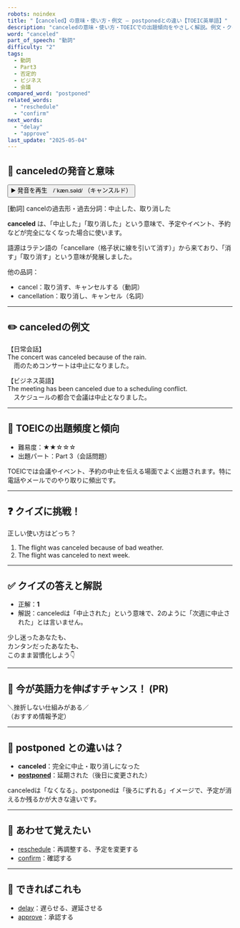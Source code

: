 ```yaml
---
robots: noindex
title: "【canceled】の意味・使い方・例文 ― postponedとの違い【TOEIC英単語】"
description: "canceledの意味・使い方・TOEICでの出題傾向をやさしく解説。例文・クイズ付きでpostponedとの違いもわかりやすく学べます。"
word: "canceled"
part_of_speech: "動詞"
difficulty: "2"
tags:
  - 動詞
  - Part3
  - 否定的
  - ビジネス
  - 会議
compared_word: "postponed"
related_words:
  - "reschedule"
  - "confirm"
next_words:
  - "delay"
  - "approve"
last_update: "2025-05-04"
---
```


## 🔰 canceledの発音と意味

<button class="play-audio" onclick="playTTS('canceled')">
  <span class="play-audio-main">
    ▶️ 発音を再生　/ˈkæn.səld/
  </span>
  <span class="play-audio-sub">
    （キャンスルド）
  </span>
</button>

[動詞] cancelの過去形・過去分詞：中止した、取り消した

**canceled** は、「中止した」「取り消した」という意味で、予定やイベント、予約などが完全になくなった場合に使います。

語源はラテン語の「cancellare（格子状に線を引いて消す）」から来ており、「消す」「取り消す」という意味が発展しました。

他の品詞：  
- cancel：取り消す、キャンセルする（動詞）
- cancellation：取り消し、キャンセル（名詞）

---

## ✏️ canceledの例文

【日常会話】  
The concert was canceled because of the rain.  
　雨のためコンサートは中止になりました。

【ビジネス英語】  
The meeting has been canceled due to a scheduling conflict.  
　スケジュールの都合で会議は中止となりました。

---

## 🎯 TOEICの出題頻度と傾向

- 難易度：★★☆☆☆
- 出題パート：Part 3（会話問題）

TOEICでは会議やイベント、予約の中止を伝える場面でよく出題されます。特に電話やメールでのやり取りに頻出です。

---

## ❓ クイズに挑戦！

正しい使い方はどっち？

1. The flight was canceled because of bad weather.  
2. The flight was canceled to next week.

---

## ✅ クイズの答えと解説

- 正解：**1**
- 解説：canceledは「中止された」という意味で、2のように「次週に中止された」とは言いません。

少し迷ったあなたも、  
カンタンだったあなたも、  
このまま習慣化しよう👇️

---

## 🚀 今が英語力を伸ばすチャンス！ (PR)

<div class="info-center">
＼挫折しない仕組みがある／<br>  
（おすすめ情報予定）
</div>

---

## 🤔  postponed との違いは？

- **canceled**：完全に中止・取り消しになった
- **[postponed](/word/postponed)**：延期された（後日に変更された）

canceledは「なくなる」、postponedは「後ろにずれる」イメージで、予定が消えるか残るかが大きな違いです。

---

## 🧩 あわせて覚えたい

- [reschedule](/word/reschedule)：再調整する、予定を変更する
- [confirm](/word/confirm)：確認する

---

## 📖 できればこれも

- [delay](/word/delay)：遅らせる、遅延させる
- [approve](/word/approve)：承認する

<!-- cvid: aid29_bid35 -->
